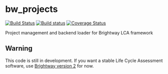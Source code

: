 # bw_projects

[![Build Status](https://travis-ci.org/brightway-lca/bw_projects.svg?branch=master)](https://travis-ci.org/brightway-lca/bw_projects) [![Build status](https://ci.appveyor.com/api/projects/status/vv25uu2sajkjm44s?svg=true)](https://ci.appveyor.com/project/cmutel/brightway-projects) [![Coverage Status](https://coveralls.io/repos/github/brightway-lca/bw_projects/badge.svg?branch=master)](https://coveralls.io/github/brightway-lca/bw_projects?branch=master)

Project management and backend loader for Brightway LCA framework

## Warning

This code is still in development. If you want a stable Life Cycle Assessment software, use [Brightway version 2](https://brightwaylca.org/) for now.
